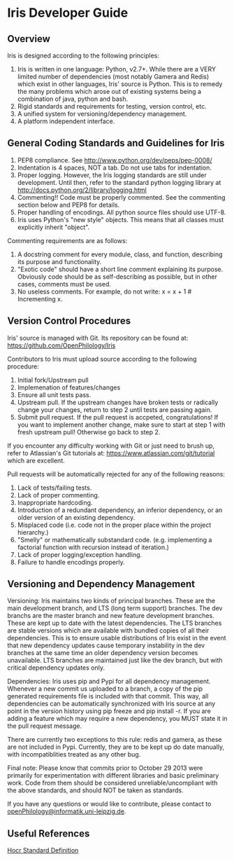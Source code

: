 Iris Developer Guide
====================

Overview
--------

Iris is designed according to the following principles:

1. Iris is written in one language: Python, v2.7+. While there are a VERY limited number of dependencies (most notably Gamera and Redis) which exist in other languages, Iris' source is Python. This is to remedy the many problems which arose out of existing systems being a combination of java, python and bash.
2. Rigid standards and requirements for testing, version control, etc. 
3. A unified system for versioning/dependency management.
4. A platform independent interface.

General Coding Standards and Guidelines for Iris
------------------------------------------------

1. PEP8 compliance. See http://www.python.org/dev/peps/pep-0008/
2. Indentation is 4 spaces, NOT a tab. Do not use tabs for indentation.
3. Proper logging. However, the Iris logging standards are still under development. Until then, refer to the standard python logging library at http://docs.python.org/2/library/logging.html
4. Commenting!! Code must be properly commented. See the commenting section below and PEP8 for details.
5. Proper handling of encodings. All python source files should use UTF-8.
6. Iris uses Python's "new style" objects. This means that all classes must explicitly inherit "object".

Commenting requirements are as follows:

1. A docstring comment for every module, class, and function, describing its purpose and functionality.
2. "Exotic code" should have a short line comment explaining its purpose. Obviously code should be as self-describing as possible, but in other cases, comments must be used.
3. No useless comments. For example, do not write: x = x + 1 # Incrementing x.

Version Control Procedures
--------------------------

Iris' source is managed with Git. Its repository can be found at: https://github.com/OpenPhilology/Iris

Contributors to Iris must upload source according to the following procedure:

1. Initial fork/Upstream pull
2. Implemenation of features/changes
3. Ensure all unit tests pass.
4. Upstream pull. If the upstream changes have broken tests or radically change your changes, return to step 2 until tests are passing again.
5. Submit pull request. If the pull request is accpeted, congratulations! If you want to implement another change, make sure to start at step 1 with fresh upstream pull! Otherwise go back to step 2.

If you encounter any difficulty working with Git or just need to brush up, refer to Atlassian's Git tutorials at: https://www.atlassian.com/git/tutorial which are excellent.


Pull requests will be automatically rejected for any of the following reasons:

1. Lack of tests/failing tests.
2. Lack of proper commenting.
3. Inappropriate hardcoding.
4. Introduction of a redundant dependency, an inferior dependency, or an older version of an existing dependency.
5. Misplaced code (i.e. code not in the proper place within the project hierarchy.)
6. "Smelly" or mathematically substandard code. (e.g. implementing a factorial function with recursion instead of iteration.)
7. Lack of proper logging/exception handling.
8. Failure to handle encodings properly.


Versioning and Dependency Management
------------------------------------

Versioning:
Iris maintains two kinds of principal branches. These are the main development branch, and LTS (long term support) branches. The dev branchs are the master branch and new feature development branches. These are kept up to date with the latest dependencies.
The LTS branches are stable versions which are available with bundled copies of all their dependencies. This is to ensure usable distributions of Iris exist in the event that new dependency updates cause temporary instability in the dev branches at the same time an older dependency version becomes unavailable. LTS branches are maintained just like the dev branch, but with critical dependency updates only.

Dependencies:
Iris uses pip and Pypi for all dependency management. Whenever a new commit us uploaded to a branch, a copy of the pip generated requirements file is included with that commit. This way, all dependencies can be automatically synchronized with Iris source at any point in the version history using pip freeze and pip install -r.
If you are adding a feature which may require a new dependency, you MUST state it in the pull request message.

There are currently two exceptions to this rule: redis and gamera, as these are not included in Pypi. Currently, they are to be kept up do date manually, with incompatiblities treated as any other bug.

Final note: Please know that commits prior to October 29 2013 were primarily for experimentation with different libraries and basic preliminary work. Code from them should be considered unreliable/uncompliant with the above standards, and should NOT be taken as standards.

If you have any questions or would like to contribute, please contact to openPhilology@informatik.uni-leipzig.de.

Useful  References
------------------

[Hocr Standard Definition](https://docs.google.com/document/d/1QQnIQtvdAC_8n92-LhwPcjtAUFwBlzE8EWnKAxlgVf0/preview)